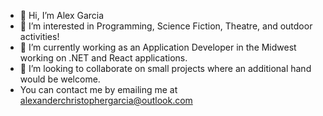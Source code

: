 - 👋 Hi, I’m Alex Garcia
- 👀 I’m interested in Programming, Science Fiction, Theatre, and outdoor activities!
- 🌱 I’m currently working as an Application Developer in the Midwest working on .NET and React applications.
- 💞️ I’m looking to collaborate on small projects where an additional hand would be welcome.
- You can contact me by emailing me at alexanderchristophergarcia@outlook.com

<!---
acgarcia1/acgarcia1 is a ✨ special ✨ repository because its `README.md` (this file) appears on your GitHub profile.
You can click the Preview link to take a look at your changes.
--->
